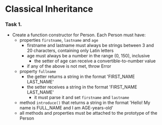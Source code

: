 Classical Inheritance
==================================

### Task 1.

*	Create a function constructor for Person. Each Person must have:
	*	properties `firstname`, `lastname` and `age`
		*	firstname and lastname must always be strings between 3 and 20 characters, containing only Latin letters
		*	age must always be a number in the range (0, 150), inclusive
			*	the setter of age can receive a convertible-to-number value
		*	if any of the above is not met, throw Error 		
	*	property `fullname`
		*	the getter returns a string in the format 'FIRST_NAME LAST_NAME'
		*	the setter receives a string in the format 'FIRST_NAME LAST_NAME'
			*	it must parse it and set `firstname` and `lastname`
	*	method `introduce()` that returns a string in the format 'Hello! My name is FULL_NAME and I am AGE-years-old'
	*	all methods and properties must be attached to the prototype of the Person
